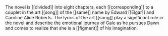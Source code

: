 The novel is [[divided]] into eight chapters, each [[corresponding]] to a couplet in the art [[song]] of the [[same]] name by Edward [[Elgar]] and Caroline Alice Roberts. The lyrics of the art [[song]] play a significant role in the novel and describe the emotional journey of Gale as he pursues Dawn and comes to realize that she is a [[figment]] of his imagination.
